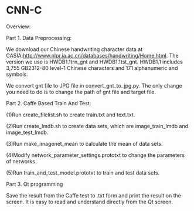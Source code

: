 # CNN-C

Overview:




Part 1.
Data Preprocessing:

We download our Chinese handwriting character data at CASIA:http://www.nlpr.ia.ac.cn/databases/handwriting/Home.html. 
The version we use is HWDB1.1trn_gnt and HWDB1.1tst_gnt. HWDB1.1 includes 3,755 GB2312-80 level-1 Chinese characters and 171 alphanumeric and symbols. 

We convert gnt file to JPG file in convert_gnt_to_jpg.py. 
The only change you need to do is to change the path of gnt file and target file.

Part 2.
Caffe Based Train And Test:

(1)Run create_filelist.sh to create train.txt and text.txt.

(2)Run create_lmdb.sh to create data sets, which are image_train_lmdb and image_test_lmdb.

(3)Run make_imagenet_mean to calculate the mean of data sets.

(4)Modify network_parameter_settings.prototxt to change the parameters of networks.

(5)Run train_and_test_model.prototxt to train and test data sets.


Part 3.
Qt programming

Save the result from the Caffe test to .txt form and print the result on the screen. 
It is easy to read and understand directly from the Qt screen.

